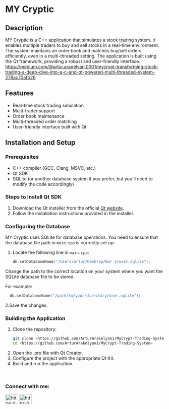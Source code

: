 
# MY Cryptic

## Description
MY Cryptic is a C++ application that simulates a stock trading system. It enables multiple traders to buy and sell stocks in a real-time environment. The system maintains an order book and matches buy/sell orders efficiently, even in a multi-threaded setting. The application is built using the Qt framework, providing a robust and user-friendly interface.
https://medium.com/@artur.araqelyan.0001/mycrypt-transforming-stock-trading-a-deep-dive-into-a-c-and-qt-powered-multi-threaded-system-278ac70afb26

## Features
- Real-time stock trading simulation
- Multi-trader support
- Order book maintenance
- Multi-threaded order matching
- User-friendly interface built with Qt

## Installation and Setup

### Prerequisites
- C++ compiler (GCC, Clang, MSVC, etc.)
- Qt SDK
- SQLite (or another database system if you prefer, but you'll need to modify the code accordingly)

### Steps to Install Qt SDK
1. Download the Qt installer from the official [Qt website](https://www.qt.io/download).
2. Follow the installation instructions provided in the installer.

### Configuring the Database
MY Cryptic uses SQLite for database operations. You need to ensure that the database file path in `main.cpp` is correctly set up:

1. Locate the following line in `main.cpp`:

   ```cpp
   db.setDatabaseName("/Users/artur/Desktop/Nor 2/user.sqlite");
   
Change the path to the correct location on your system where you want the SQLite database file to be stored.

For example:
 ```cpp
   db.setDatabaseName("/path/to/your/directory/user.sqlite");
```
2.Save the changes.

### Building the Application
1. Clone the repository:
   ```sh
   git clone <https://github.com/ArturArakelyan1/MyCrypt-Trading-System>
   cd <https://github.com/ArturArakelyan1/MyCrypt-Trading-System>

  2. Open the .pro file with Qt Creator.
  3. Configure the project with the appropriate Qt Kit.
  4. Build and run the application.
<p>&nbsp</p>

<h3 align="left">Connect with me:</h3>
<p align="left">
<a href="https://www.linkedin.com/in/artur-arakelyan-9a4355278/" target="blank"><img align="center" src="https://raw.githubusercontent.com/rahuldkjain/github-profile-readme-generator/master/src/images/icons/Social/linked-in-alt.svg" alt="https://www.linkedin.com/in/artur-arakelyan-9a4355278/" height="30" width="40" /></a>
<a href="https://medium.com/@artur.araqelyan.0001" target="blank"><img align="center" src="https://raw.githubusercontent.com/rahuldkjain/github-profile-readme-generator/master/src/images/icons/Social/medium.svg" alt="https://medium.com/@artur.araqelyan.0001" height="30" width="40" /></a>
</p>
<p></p>
